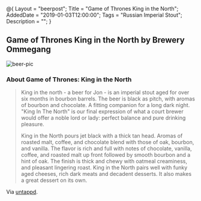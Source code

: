 @{ 
 Layout = "beerpost"; 
 Title = "Game of Thrones King in the North"; 
 AddedDate = "2019-01-03T12:00:00"; 
 Tags = "Russian Imperial Stout"; 
 Description = ""; 
 } 
 

## Game of Thrones King in the North by Brewery Ommegang

![beer-pic]

### About Game of Thrones: King in the North

> King in the north - a beer for Jon - is an imperial stout aged for over six months in bourbon barrels. The beer is black as pitch, with aromas of bourbon and chocolate. A fitting companion for a long dark night. "King In The North" is our final expression of what a court brewer would offer a noble lord or lady: perfect balance and pure drinking pleasure.
>
>King in the North pours jet black with a thick tan head. Aromas of roasted malt, coffee, and chocolate blend with those of oak, bourbon, and vanilla. The flavor is rich and full with notes of chocolate, vanilla, coffee, and roasted malt up front followed by smooth bourbon and a hint of oak. The finish is thick and chewy with oatmeal creaminess, and pleasant lingering roast. King in the North pairs well with funky aged cheeses, rich dark meats and decadent desserts. It also makes a great dessert on its own.

Via [untappd][untappd-url].

[untappd-url]: <https://untappd.com/b/brewery-ommegang-game-of-thrones-king-in-the-north/2921396>
[beer-pic]: https://jasonpowley.com/assets/img/2019-01-03-game-of-thrones-king-in-the-north.jpeg "Game of Thrones King in the North by Brewery Ommegang"
